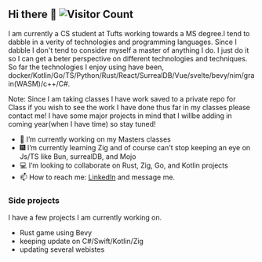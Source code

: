 ## Hi there 👋  ![Visitor Count](https://profile-counter.glitch.me/trav-xeno/count.svg)

 I am currently a CS student at Tufts working towards a MS degree.I tend to dabble in a verity of technologies and programming languages. Since I dabble I don't tend to consider myself a master of anything I do. I just do it so I can get a beter perspective on different technologies and techniques. So far the technologies I enjoy using have been, docker/Kotlin/Go/TS/Python/Rust/React/SurrealDB/Vue/svelte/bevy/nim/grain(WASM)/c++/C#.    


Note: Since I am taking classes I have work saved to a private repo for Class if you wish to see the work I have done thus far in my classes please contact me! I have some major projects in mind that I willbe adding in coming year(when I have time) so stay tuned!     


* 🔭 I’m currently working on my Masters classes
* 🎆 I’m currently learning Zig and of course can't stop keeping an eye on Js/TS like Bun, surrealDB, and Mojo
* 💻 I’m looking to collaborate on Rust, Zig, Go, and Kotlin projects 
* 📫 How to reach me: <a href="https://www.linkedin.com/in/travis-nevins/">LinkedIn</a> and message me.

### Side projects
I have a few projects I am currently working on.
* Rust game using Bevy
* keeping update on C#/Swift/Kotlin/Zig
* updating several webistes  
